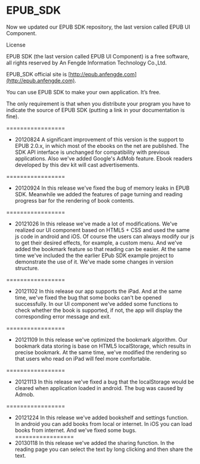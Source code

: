 EPUB_SDK
=================

Now we updated our EPUB SDK repository, the last version called EPUB UI Component.

License

EPUB SDK (the last version called EPUB UI Component) is a free software, all rights reserved by An Fengde  Information Technology Co.,Ltd.

EPUB_SDK official site is [http://epub.anfengde.com](http://epub.anfengde.com).

You can use EPUB SDK to make your own application. It’s free. 

The only requirement is that when you distribute your program you have to indicate the source of EPUB SDK (putting a link in your documentation is fine).

=================
* 20120824 A significant improvement of this version is the support to EPUB 2.0.x, in which most of the ebooks on the net are published. The SDK API interface is unchanged for compatibility with previous applications. Also we've added Google's AdMob feature. Ebook readers developed by this dev kit will cast advertisements.

=================
* 20120924 In this release we've fixed the bug of memory leaks in EPUB SDK. Meanwhile we added the features of page turning and reading progress bar for the rendering of book contents.

=================
* 20121026 In this release we've made a lot of modifications. We've realized our UI component based on HTML5 + CSS and used the same js code in android and iOS. Of course the users can always modify our js to get their desired effects, for example, a custom menu. And we've added the bookmark feature so that reading can be easier. At the same time we've included the the earlier EPub SDK example project to demonstrate the use of it. We've made some changes in version structure. 

=================
* 20121102 In this release our app supports the iPad. And at the same time, we've fixed the bug that some books can't be opened successfully. In our UI component we've added some functions to check whether the book is supported, if not, the app will display the corresponding error message and exit.

=================
* 20121109 In this release we've optimized the bookmark algorithm. Our bookmark data storing is base on HTML5 localStorage, which results in precise bookmark. At the same time, we've modified the rendering so that users who read on iPad will feel more comfortable.

=================
* 20121113 In this release we've fixed a bug that the localStorage would be cleared when application loaded in android. The bug was caused by Admob.

=================
* 20121224 In this release we've added bookshelf and settings function. In android you can add books from local or internet. In iOS you can load books from internet. And we've fixed some bugs. 
=================
* 20130118 In this release we've added the sharing function. In the reading page you can select the text by long clicking and then share the text. 